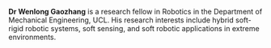 <p style="text-align: justify;">    

<strong>Dr Wenlong Gaozhang</strong> is a research fellow in Robotics in the Department of Mechanical Engineering, UCL. His research interests include hybrid soft-rigid robotic systems, soft sensing, and soft robotic applications in extreme environments.

</p>